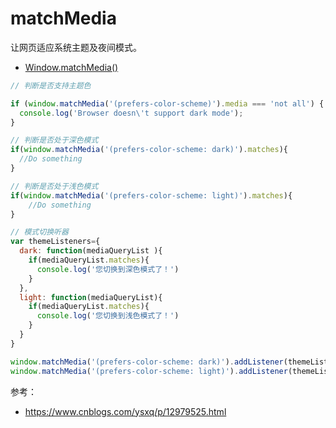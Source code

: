 # matchMedia

让网页适应系统主题及夜间模式。

- [Window.matchMedia()](https://developer.mozilla.org/zh-CN/docs/Web/API/Window/matchMedia)


```js
// 判断是否支持主题色

if (window.matchMedia('(prefers-color-scheme)').media === 'not all') {
  console.log('Browser doesn\'t support dark mode');
}

// 判断是否处于深色模式
if(window.matchMedia('(prefers-color-scheme: dark)').matches){
  //Do something
}

// 判断是否处于浅色模式
if(window.matchMedia('(prefers-color-scheme: light)').matches){
    //Do something
}

// 模式切换听器
var themeListeners={
  dark: function(mediaQueryList ){
    if(mediaQueryList.matches){
      console.log('您切换到深色模式了！')
    }
  },
  light: function(mediaQueryList){
    if(mediaQueryList.matches){
      console.log('您切换到浅色模式了！')
    }
  }
}

window.matchMedia('(prefers-color-scheme: dark)').addListener(themeListeners.dark)
window.matchMedia('(prefers-color-scheme: light)').addListener(themeListeners.light)
```

参考：

- https://www.cnblogs.com/ysxq/p/12979525.html
